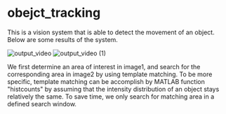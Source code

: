 # obejct_tracking

This is a vision system that is able to detect the movement of an object. Below are some results of the system.

![output_video](https://user-images.githubusercontent.com/91099638/209491420-30834e51-15fb-48f7-8653-a6a2ce169b5d.gif)
![output_video (1)](https://user-images.githubusercontent.com/91099638/209491431-c40659b0-42c2-45c3-b044-00e73573d1b3.gif)

We first determine an area of interest in image1, and search for the corresponding area in image2 by using template matching. To be more specific, template matching can be accomplish by MATLAB function "histcounts" by assuming that the intensity distribution of an object stays relatively the same. To save time, we only search for matching area in a defined search window.

